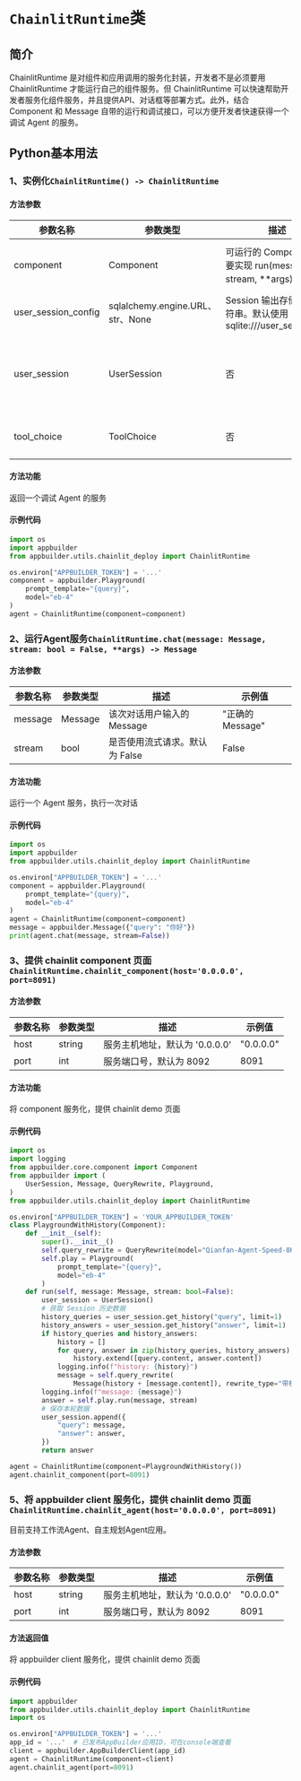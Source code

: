 # `ChainlitRuntime`类

## 简介

ChainlitRuntime 是对组件和应用调用的服务化封装，开发者不是必须要用 ChainlitRuntime 才能运行自己的组件服务。但 ChainlitRuntime 可以快速帮助开发者服务化组件服务，并且提供API、对话框等部署方式。此外，结合 Component 和 Message 自带的运行和调试接口，可以方便开发者快速获得一个调试 Agent 的服务。


## Python基本用法

### 1、实例化`ChainlitRuntime() -> ChainlitRuntime`

#### 方法参数

| 参数名称   | 参数类型   | 描述         | 示例值       |
|--------|--------|------------|-----------|
| component | Component | 可运行的 Component,需要实现 run(message, stream, **args) 方法  | "正确的component组件或client" |
| user_session_config | sqlalchemy.engine.URL、str、None | Session 输出存储配置字符串。默认使用 sqlite:///user_session.db | "正确的存储配置字符串" |
| user_session| UserSession | 否 | 用户会话管理器，如果不指定则自动生成一个默认的 UserSession | UserSession(user_session_config) |
| tool_choice| ToolChoice| 否 | 可用于Agent强制执行的组件工具 |  |

#### 方法功能

返回一个调试 Agent 的服务

#### 示例代码

```python
import os
import appbuilder
from appbuilder.utils.chainlit_deploy import ChainlitRuntime

os.environ["APPBUILDER_TOKEN"] = '...'
component = appbuilder.Playground(
    prompt_template="{query}",
    model="eb-4"
)
agent = ChainlitRuntime(component=component)
```

### 2、运行Agent服务`ChainlitRuntime.chat(message: Message, stream: bool = False, **args) -> Message`

#### 方法参数

| 参数名称   | 参数类型   | 描述         | 示例值       |
|--------|--------|------------|-----------|
| message | Message | 该次对话用户输入的 Message | "正确的Message" |
| stream | bool | 是否使用流式请求。默认为 False | False |

#### 方法功能

运行一个 Agent 服务，执行一次对话

#### 示例代码

```python
import os
import appbuilder
from appbuilder.utils.chainlit_deploy import ChainlitRuntime

os.environ["APPBUILDER_TOKEN"] = '...'
component = appbuilder.Playground(
    prompt_template="{query}",
    model="eb-4"
)
agent = ChainlitRuntime(component=component)
message = appbuilder.Message({"query": "你好"})
print(agent.chat(message, stream=False))
```

### 3、提供 chainlit component 页面`ChainlitRuntime.chainlit_component(host='0.0.0.0', port=8091)`


#### 方法参数

| 参数名称   | 参数类型   | 描述         | 示例值       |
|--------|--------|------------|-----------|
| host | string | 服务主机地址，默认为 '0.0.0.0' | "0.0.0.0" |
| port | int | 服务端口号，默认为 8092 | 8091 |

#### 方法功能

将 component 服务化，提供 chainlit demo 页面

#### 示例代码

```python
import os
import logging
from appbuilder.core.component import Component
from appbuilder import (
    UserSession, Message, QueryRewrite, Playground,
)
from appbuilder.utils.chainlit_deploy import ChainlitRuntime

os.environ["APPBUILDER_TOKEN"] = 'YOUR_APPBUILDER_TOKEN'
class PlaygroundWithHistory(Component):
    def __init__(self):
        super().__init__()
        self.query_rewrite = QueryRewrite(model="Qianfan-Agent-Speed-8K")
        self.play = Playground(
            prompt_template="{query}",
            model="eb-4"
        )
    def run(self, message: Message, stream: bool=False):
        user_session = UserSession()
        # 获取 Session 历史数据
        history_queries = user_session.get_history("query", limit=1)
        history_answers = user_session.get_history("answer", limit=1)
        if history_queries and history_answers:
            history = []
            for query, answer in zip(history_queries, history_answers):
                history.extend([query.content, answer.content])
            logging.info(f"history: {history}")
            message = self.query_rewrite(
                Message(history + [message.content]), rewrite_type="带机器人回复")
        logging.info(f"message: {message}") 
        answer = self.play.run(message, stream)
        # 保存本轮数据
        user_session.append({
            "query": message,
            "answer": answer,
        }) 
        return answer

agent = ChainlitRuntime(component=PlaygroundWithHistory())
agent.chainlit_component(port=8091)
```

### 5、将 appbuilder client 服务化，提供 chainlit demo 页面`ChainlitRuntime.chainlit_agent(host='0.0.0.0', port=8091)`
目前支持工作流Agent、自主规划Agent应用。

#### 方法参数

| 参数名称   | 参数类型   | 描述         | 示例值       |
|--------|--------|------------|-----------|
| host | string | 服务主机地址，默认为 '0.0.0.0' | "0.0.0.0" |
| port | int | 服务端口号，默认为 8092 | 8091 |

#### 方法返回值

将 appbuilder client 服务化，提供 chainlit demo 页面

#### 示例代码

```python
import appbuilder
from appbuilder.utils.chainlit_deploy import ChainlitRuntime
import os

os.environ["APPBUILDER_TOKEN"] = '...'
app_id = '...'  # 已发布AppBuilder应用ID，可在console端查看
client = appbuilder.AppBuilderClient(app_id)
agent = ChainlitRuntime(component=client)
agent.chainlit_agent(port=8091)
```